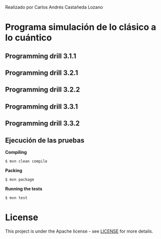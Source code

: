 Realizado por Carlos Andrés Castañeda Lozano

# Programa simulación de lo clásico a lo cuántico

## Programming drill 3.1.1

## Programming drill 3.2.1

## Programming drill 3.2.2

## Programming drill 3.3.1

## Programming drill 3.3.2

## Ejecución de las pruebas 

**Compiling**
```
$ mvn clean compile
```
**Packing**
```
$ mvn package
```
**Running the tests**
```
$ mvn test
```
# License
This project is under the Apache license - see [LICENSE](LICENSE.txt) for more details.
